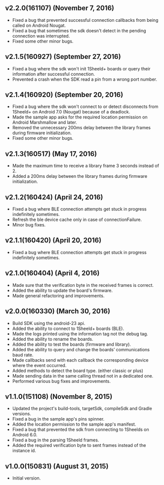 ## v2.2.0(161107) (November 7, 2016)
  - Fixed a bug that prevented successful connection callbacks from being called on Android Nougat.
  - Fixed a bug that sometimes the sdk doesn't detect in the pending connection was interrupted.
  - Fixed some other minor bugs.

## v2.1.5(160927) (September 27, 2016)
  - Fixed a bug where the sdk won't init 1Sheeld+ boards or query their information after successful connection.
  - Prevented a crash when the SDK read a pin from a wrong port number.

## v2.1.4(160920) (September 20, 2016)
  - Fixed a bug where the sdk won't connect to or detect disconnects from 1Sheeld+ on Android 7.0 (Nougat) because of a deadlock.
  - Made the sample app asks for the required location permission on Android Marshmallow and later.
  - Removed the unnecessary 200ms delay between the library frames during firmware initialization.
  - Fixed some other minor bugs.

## v2.1.3(160517) (May 17, 2016)
  - Made the maximum time to receive a library frame 3 seconds instead of 2.
  - Added a 200ms delay between the library frames during firmware initialization.

## v2.1.2(160424) (April 24, 2016)
  - Fixed a bug where BLE connection attempts get stuck in progress indefinitely sometimes.
  - Refresh the ble device cache only in case of connectionFailure.
  - Minor bug fixes.

## v2.1.1(160420) (April 20, 2016)
  - Fixed a bug where BLE connection attempts get stuck in progress indefinitely sometimes.

## v2.1.0(160404) (April 4, 2016)
  - Made sure that the verification byte in the received frames is correct.
  - Added the ability to update the board's firmware.
  - Made general refactoring and improvements.

## v2.0.0(160330) (March 30, 2016)
  - Build SDK using the android-23 api.
  - Added the ability to connect to 1Sheeld+ boards (BLE).
  - Made the logs printed using the information tag not the debug tag.
  - Added the ability to rename the boards.
  - Added the ability to test the boards (firmware and library).
  - Added the ability to query and change the boards’ communications baud rate.
  - Made callbacks send with each callback the corresponding device where the event occurred.
  - Added methods to detect the board type. (either classic or plus)
  - Made sending data in the same calling thread not in a dedicated one.
  - Performed various bug fixes and improvements.

## v1.1.0(151108) (November 8, 2015)
  - Updated the project's build-tools, targetSdk, compileSdk and Gradle versions.
  - Fixed a bug in the sample app's pins spinner.
  - Added the location permission to the sample app's manifest.
  - Fixed a bug that prevented the sdk from connecting to 1Sheelds on Android 6.0.
  - Fixed a bug in the parsing 1Sheeld frames.
  - Added the required verification byte to sent frames instead of the instance id.

## v1.0.0(150831) (August 31, 2015)
 - Initial version.